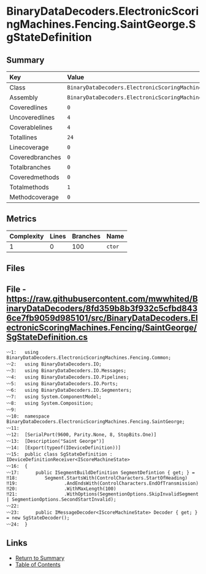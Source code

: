 ﻿# BinaryDataDecoders.ElectronicScoringMachines.Fencing.SaintGeorge.SgStateDefinition

## Summary

| Key             | Value                                                                                |
| :-------------- | :----------------------------------------------------------------------------------- |
| Class           | `BinaryDataDecoders.ElectronicScoringMachines.Fencing.SaintGeorge.SgStateDefinition` |
| Assembly        | `BinaryDataDecoders.ElectronicScoringMachines.Fencing`                               |
| Coveredlines    | `0`                                                                                  |
| Uncoveredlines  | `4`                                                                                  |
| Coverablelines  | `4`                                                                                  |
| Totallines      | `24`                                                                                 |
| Linecoverage    | `0`                                                                                  |
| Coveredbranches | `0`                                                                                  |
| Totalbranches   | `0`                                                                                  |
| Coveredmethods  | `0`                                                                                  |
| Totalmethods    | `1`                                                                                  |
| Methodcoverage  | `0`                                                                                  |

## Metrics

| Complexity | Lines | Branches | Name    |
| :--------- | :---- | :------- | :------ |
| 1          | 0     | 100      | `ctor`  |

## Files

## File - https://raw.githubusercontent.com/mwwhited/BinaryDataDecoders/8fd359b8b3f932c5cfbd8436ce7fb9059d985101/src/BinaryDataDecoders.ElectronicScoringMachines.Fencing/SaintGeorge/SgStateDefinition.cs

```CSharp
〰1:   using BinaryDataDecoders.ElectronicScoringMachines.Fencing.Common;
〰2:   using BinaryDataDecoders.IO;
〰3:   using BinaryDataDecoders.IO.Messages;
〰4:   using BinaryDataDecoders.IO.Pipelines;
〰5:   using BinaryDataDecoders.IO.Ports;
〰6:   using BinaryDataDecoders.IO.Segmenters;
〰7:   using System.ComponentModel;
〰8:   using System.Composition;
〰9:   
〰10:  namespace BinaryDataDecoders.ElectronicScoringMachines.Fencing.SaintGeorge;
〰11:  
〰12:  [SerialPort(9600, Parity.None, 8, StopBits.One)]
〰13:  [Description("Saint George")]
〰14:  [Export(typeof(IDeviceDefinition))]
〰15:  public class SgStateDefinition : IDeviceDefinitionReceiver<IScoreMachineState>
〰16:  {
〰17:      public ISegmentBuildDefinition SegmentDefintion { get; } =
‼18:          Segment.StartsWith(ControlCharacters.StartOfHeading)
‼19:                 .AndEndsWith(ControlCharacters.EndOfTransmission)
‼20:                 .WithMaxLength(100)
‼21:                 .WithOptions(SegmentionOptions.SkipInvalidSegment | SegmentionOptions.SecondStartInvalid);
〰22:  
〰23:      public IMessageDecoder<IScoreMachineState> Decoder { get; } = new SgStateDecoder();
〰24:  }
```

## Links

* [Return to Summary](Summary.md)
* [Table of Contents](../TOC.md)

